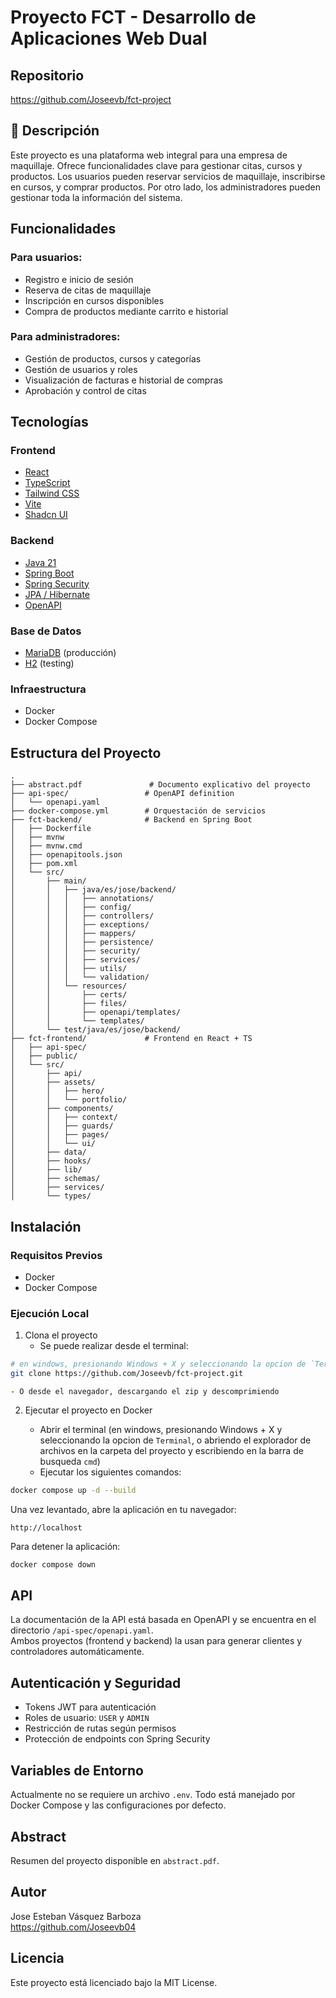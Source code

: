 # Proyecto FCT - Desarrollo de Aplicaciones Web Dual

## Repositorio

https://github.com/Joseevb/fct-project

## 📝 Descripción

Este proyecto es una plataforma web integral para una empresa de maquillaje. Ofrece funcionalidades clave para gestionar citas, cursos y productos. Los usuarios pueden reservar servicios de maquillaje, inscribirse en cursos, y comprar productos. Por otro lado, los administradores pueden gestionar toda la información del sistema.

## Funcionalidades

### Para usuarios:

- Registro e inicio de sesión
- Reserva de citas de maquillaje
- Inscripción en cursos disponibles
- Compra de productos mediante carrito e historial

### Para administradores:

- Gestión de productos, cursos y categorías
- Gestión de usuarios y roles
- Visualización de facturas e historial de compras
- Aprobación y control de citas

## Tecnologías

### Frontend

- [React](https://reactjs.org/)
- [TypeScript](https://www.typescriptlang.org/)
- [Tailwind CSS](https://tailwindcss.com/)
- [Vite](https://vitejs.dev/)
- [Shadcn UI](https://ui.shadcn.com/)

### Backend

- [Java 21](https://openjdk.org/projects/jdk/21/)
- [Spring Boot](https://spring.io/projects/spring-boot)
- [Spring Security](https://spring.io/projects/spring-security)
- [JPA / Hibernate](https://hibernate.org/orm/)
- [OpenAPI](https://swagger.io/specification/)

### Base de Datos

- [MariaDB](https://mariadb.org/) (producción)
- [H2](https://www.h2database.com/) (testing)

### Infraestructura

- Docker
- Docker Compose

## Estructura del Proyecto

```
.
├── abstract.pdf               # Documento explicativo del proyecto
├── api-spec/                 # OpenAPI definition
│   └── openapi.yaml
├── docker-compose.yml        # Orquestación de servicios
├── fct-backend/              # Backend en Spring Boot
│   ├── Dockerfile
│   ├── mvnw
│   ├── mvnw.cmd
│   ├── openapitools.json
│   ├── pom.xml
│   └── src/
│       ├── main/
│       │   ├── java/es/jose/backend/
│       │   │   ├── annotations/
│       │   │   ├── config/
│       │   │   ├── controllers/
│       │   │   ├── exceptions/
│       │   │   ├── mappers/
│       │   │   ├── persistence/
│       │   │   ├── security/
│       │   │   ├── services/
│       │   │   ├── utils/
│       │   │   └── validation/
│       │   └── resources/
│       │       ├── certs/
│       │       ├── files/
│       │       ├── openapi/templates/
│       │       └── templates/
│       └── test/java/es/jose/backend/
├── fct-frontend/             # Frontend en React + TS
│   ├── api-spec/
│   ├── public/
│   └── src/
│       ├── api/
│       ├── assets/
│       │   ├── hero/
│       │   └── portfolio/
│       ├── components/
│       │   ├── context/
│       │   ├── guards/
│       │   ├── pages/
│       │   └── ui/
│       ├── data/
│       ├── hooks/
│       ├── lib/
│       ├── schemas/
│       ├── services/
│       └── types/
```

## Instalación

### Requisitos Previos

- Docker
- Docker Compose

### Ejecución Local

1. Clona el proyecto
    - Se puede realizar desde el terminal:

```bash
# en windows, presionando Windows + X y seleccionando la opcion de `Terminal`
git clone https://github.com/Joseevb/fct-project.git
```

    - O desde el navegador, descargando el zip y descomprimiendo

2. Ejecutar el proyecto en Docker

    - Abrir el terminal (en windows, presionando Windows + X y seleccionando la opcion de `Terminal`, o abriendo el explorador de archivos en la carpeta del proyecto y escribiendo en la barra de busqueda `cmd`)
    - Ejecutar los siguientes comandos:

```bash
docker compose up -d --build
```

Una vez levantado, abre la aplicación en tu navegador:

```
http://localhost
```

Para detener la aplicación:

```bash
docker compose down
```

## API

La documentación de la API está basada en OpenAPI y se encuentra en el directorio `/api-spec/openapi.yaml`.  
Ambos proyectos (frontend y backend) la usan para generar clientes y controladores automáticamente.

## Autenticación y Seguridad

- Tokens JWT para autenticación
- Roles de usuario: `USER` y `ADMIN`
- Restricción de rutas según permisos
- Protección de endpoints con Spring Security

## Variables de Entorno

Actualmente no se requiere un archivo `.env`. Todo está manejado por Docker Compose y las configuraciones por defecto.

## Abstract

Resumen del proyecto disponible en `abstract.pdf`.

## Autor

Jose Esteban Vásquez Barboza  
https://github.com/Joseevb04

## Licencia

Este proyecto está licenciado bajo la MIT License.
